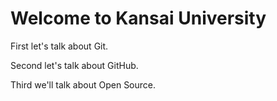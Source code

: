 # Welcome to Kansai University

First let's talk about Git.

Second let's talk about GitHub.

Third we'll talk about Open Source.
